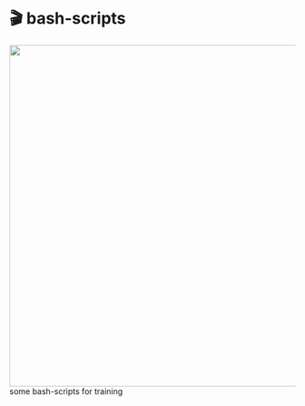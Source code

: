 # 🎬 bash-scripts
<div align="center">
<img width="600px" src="https://user-images.githubusercontent.com/83460816/190854712-c030e677-4a32-455c-9326-d36781e350b6.png" />
</div>
some bash-scripts for training
